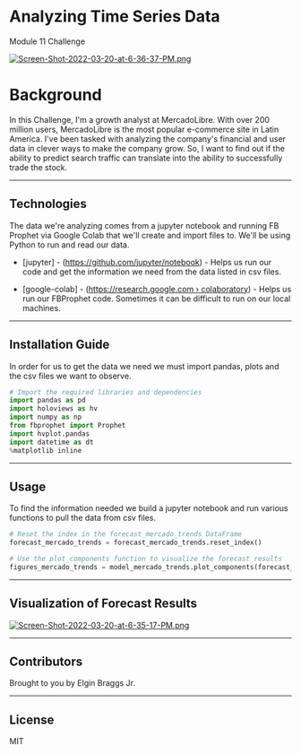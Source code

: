 # Analyzing Time Series Data

Module 11 Challenge

[![Screen-Shot-2022-03-20-at-6-36-37-PM.png](https://i.postimg.cc/tRWb8dqz/Screen-Shot-2022-03-20-at-6-36-37-PM.png)](https://postimg.cc/V5f2CCbS)

# Background

In this Challenge, I'm a growth analyst at MercadoLibre. With over 200 million users, MercadoLibre is the most popular e-commerce site in Latin America. I've been tasked with analyzing the company's financial and user data in clever ways to make the company grow. So, I want to find out if the ability to predict search traffic can translate into the ability to successfully trade the stock.

---

## Technologies

The data we're analyzing comes from a jupyter notebook and running FB Prophet via Google Colab that we'll create and import files to. We'll be using Python to run and read our data. 

* [jupyter] - (https://github.com/jupyter/notebook) - Helps us run our code and get the information we need from the data listed in csv files.
  
* [google-colab] - ([https://research.google.com › colaboratory](https://colab.research.google.com/)) - Helps us run our FBProphet code. Sometimes it can be difficult to run on our local machines.


---

## Installation Guide

In order for us to get the data we need we must import pandas, plots and the csv files we want to observe.

```python
# Import the required libraries and dependencies
import pandas as pd
import holoviews as hv
import numpy as np
from fbprophet import Prophet
import hvplot.pandas
import datetime as dt
%matplotlib inline
```
---

## Usage

To find the information needed we build a jupyter notebook and run various functions to pull the data from csv files.

```python
# Reset the index in the forecast_mercado_trends DataFrame
forecast_mercado_trends = forecast_mercado_trends.reset_index()

# Use the plot_components function to visualize the forecast results 
figures_mercado_trends = model_mercado_trends.plot_components(forecast_mercado_trends)

```
---
## Visualization of Forecast Results

[![Screen-Shot-2022-03-20-at-6-35-17-PM.png](https://i.postimg.cc/Jh54wbcg/Screen-Shot-2022-03-20-at-6-35-17-PM.png)](https://postimg.cc/JytWZHFc)

---

## Contributors

Brought to you by Elgin Braggs Jr.


---

## License

MIT